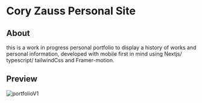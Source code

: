 # Cory Zauss Personal Site

## About
this is a work in progress personal portfolio to display a history of works and personal information, developed with mobile first in mind using Nextjs/ typescript/ tailwindCss and Framer-motion.

## Preview
![portfolioV1](https://user-images.githubusercontent.com/89159410/163863597-4985067a-5efa-4a51-8683-4966ada296f7.gif)


